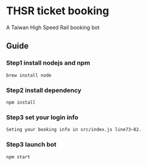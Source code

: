 # THSR ticket booking
A Taiwan High Speed Rail booking bot

## Guide

### Step1 install nodejs and npm
```
brew install node
```

### Step2 install dependency
```
npm install
```

### Step3 set your login info

```
Seting your booking info in src/index.js line73~82.
```

### Step3 launch bot
```
npm start
```
